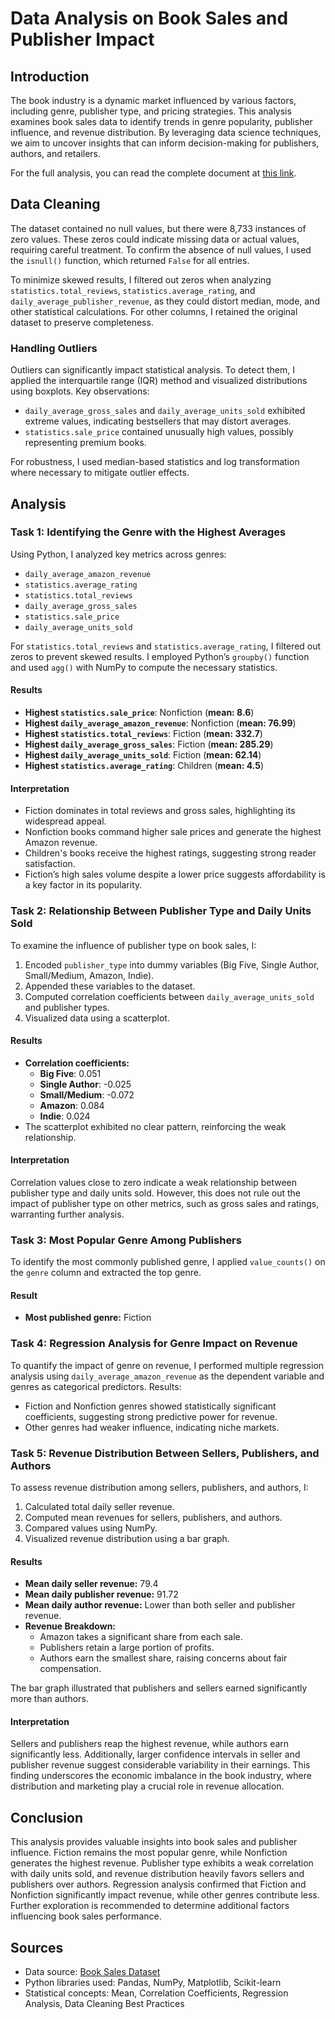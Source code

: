 # Data Analysis on Book Sales and Publisher Impact

## Introduction
The book industry is a dynamic market influenced by various factors, including genre, publisher type, and pricing strategies. This analysis examines book sales data to identify trends in genre popularity, publisher influence, and revenue distribution. By leveraging data science techniques, we aim to uncover insights that can inform decision-making for publishers, authors, and retailers.

For the full analysis, you can read the complete document at [this link](https://github.com/Jean2002mug/Data-science-final-project/blob/main/project/doc/Final_project.pdf).

## Data Cleaning
The dataset contained no null values, but there were 8,733 instances of zero values. These zeros could indicate missing data or actual values, requiring careful treatment. To confirm the absence of null values, I used the `isnull()` function, which returned `False` for all entries.

To minimize skewed results, I filtered out zeros when analyzing `statistics.total_reviews`, `statistics.average_rating`, and `daily_average_publisher_revenue`, as they could distort median, mode, and other statistical calculations. For other columns, I retained the original dataset to preserve completeness.

### Handling Outliers
Outliers can significantly impact statistical analysis. To detect them, I applied the interquartile range (IQR) method and visualized distributions using boxplots. Key observations:
- `daily_average_gross_sales` and `daily_average_units_sold` exhibited extreme values, indicating bestsellers that may distort averages.
- `statistics.sale_price` contained unusually high values, possibly representing premium books.

For robustness, I used median-based statistics and log transformation where necessary to mitigate outlier effects.

## Analysis
### Task 1: Identifying the Genre with the Highest Averages
Using Python, I analyzed key metrics across genres:
- `daily_average_amazon_revenue`
- `statistics.average_rating`
- `statistics.total_reviews`
- `daily_average_gross_sales`
- `statistics.sale_price`
- `daily_average_units_sold`

For `statistics.total_reviews` and `statistics.average_rating`, I filtered out zeros to prevent skewed results. I employed Python’s `groupby()` function and used `agg()` with NumPy to compute the necessary statistics.

#### Results
- **Highest `statistics.sale_price`**: Nonfiction (**mean: 8.6**)
- **Highest `daily_average_amazon_revenue`**: Nonfiction (**mean: 76.99**)
- **Highest `statistics.total_reviews`**: Fiction (**mean: 332.7**)
- **Highest `daily_average_gross_sales`**: Fiction (**mean: 285.29**)
- **Highest `daily_average_units_sold`**: Fiction (**mean: 62.14**)
- **Highest `statistics.average_rating`**: Children (**mean: 4.5**)

#### Interpretation
- Fiction dominates in total reviews and gross sales, highlighting its widespread appeal.
- Nonfiction books command higher sale prices and generate the highest Amazon revenue.
- Children's books receive the highest ratings, suggesting strong reader satisfaction.
- Fiction’s high sales volume despite a lower price suggests affordability is a key factor in its popularity.

### Task 2: Relationship Between Publisher Type and Daily Units Sold
To examine the influence of publisher type on book sales, I:
1. Encoded `publisher_type` into dummy variables (Big Five, Single Author, Small/Medium, Amazon, Indie).
2. Appended these variables to the dataset.
3. Computed correlation coefficients between `daily_average_units_sold` and publisher types.
4. Visualized data using a scatterplot.

#### Results
- **Correlation coefficients:**
  - **Big Five**: 0.051
  - **Single Author**: -0.025
  - **Small/Medium**: -0.072
  - **Amazon**: 0.084
  - **Indie**: 0.024
- The scatterplot exhibited no clear pattern, reinforcing the weak relationship.

#### Interpretation
Correlation values close to zero indicate a weak relationship between publisher type and daily units sold. However, this does not rule out the impact of publisher type on other metrics, such as gross sales and ratings, warranting further analysis.

### Task 3: Most Popular Genre Among Publishers
To identify the most commonly published genre, I applied `value_counts()` on the `genre` column and extracted the top genre.

#### Result
- **Most published genre:** Fiction

### Task 4: Regression Analysis for Genre Impact on Revenue
To quantify the impact of genre on revenue, I performed multiple regression analysis using `daily_average_amazon_revenue` as the dependent variable and genres as categorical predictors. Results:
- Fiction and Nonfiction genres showed statistically significant coefficients, suggesting strong predictive power for revenue.
- Other genres had weaker influence, indicating niche markets.

### Task 5: Revenue Distribution Between Sellers, Publishers, and Authors
To assess revenue distribution among sellers, publishers, and authors, I:
1. Calculated total daily seller revenue.
2. Computed mean revenues for sellers, publishers, and authors.
3. Compared values using NumPy.
4. Visualized revenue distribution using a bar graph.

#### Results
- **Mean daily seller revenue:** 79.4
- **Mean daily publisher revenue:** 91.72
- **Mean daily author revenue:** Lower than both seller and publisher revenue.
- **Revenue Breakdown:**
  - Amazon takes a significant share from each sale.
  - Publishers retain a large portion of profits.
  - Authors earn the smallest share, raising concerns about fair compensation.

The bar graph illustrated that publishers and sellers earned significantly more than authors.

#### Interpretation
Sellers and publishers reap the highest revenue, while authors earn significantly less. Additionally, larger confidence intervals in seller and publisher revenue suggest considerable variability in their earnings. This finding underscores the economic imbalance in the book industry, where distribution and marketing play a crucial role in revenue allocation.

## Conclusion
This analysis provides valuable insights into book sales and publisher influence. Fiction remains the most popular genre, while Nonfiction generates the highest revenue. Publisher type exhibits a weak correlation with daily units sold, and revenue distribution heavily favors sellers and publishers over authors. Regression analysis confirmed that Fiction and Nonfiction significantly impact revenue, while other genres contribute less. Further exploration is recommended to determine additional factors influencing book sales performance.

## Sources
- Data source: [Book Sales Dataset](https://github.com/Jean2002mug/Data-science-final-project/blob/main/project/doc/Final_project.pdf)
- Python libraries used: Pandas, NumPy, Matplotlib, Scikit-learn
- Statistical concepts: Mean, Correlation Coefficients, Regression Analysis, Data Cleaning Best Practices

